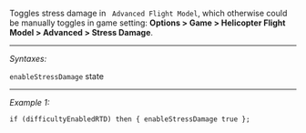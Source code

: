 Toggles stress damage in ` Advanced Flight Model`, which otherwise could be manually toggles in game setting: **Options > Game > Helicopter Flight Model > Advanced > Stress Damage**.


---
*Syntaxes:*

`enableStressDamage` state

---
*Example 1:*

```sqf
if (difficultyEnabledRTD) then { enableStressDamage true };
```